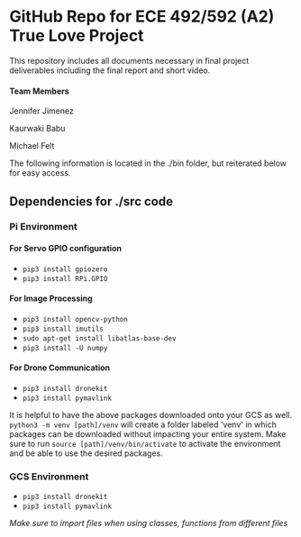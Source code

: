 # GitHub Repo for ECE 492/592 (A2) True Love Project

This repository includes all documents necessary in final project deliverables including the final report and short video. 

#### Team Members
Jennifer Jimenez

Kaurwaki Babu

Michael Felt 

The following information is located in the ./bin folder, but reiterated below for easy access. 

## Dependencies for ./src code

### Pi Environment
#### For Servo GPIO configuration
- `pip3 install gpiozero`
- `pip3 install RPi.GPIO`
  
#### For Image Processing 
- `pip3 install opencv-python`
- `pip3 install imutils`
- `sudo apt-get install libatlas-base-dev`
- `pip3 install -U numpy`

#### For Drone Communication 
- `pip3 install dronekit`
- `pip3 install pymavlink`

It is helpful to have the above packages downloaded onto your GCS as well. `python3 -m venv [path]/venv` will create a folder labeled 'venv' in which packages can be downloaded without impacting your entire system. 
Make sure to run `source [path]/venv/bin/activate` to activate the environment and be able to use the desired packages. 

### GCS Environment
- `pip3 install dronekit`
- `pip3 install pymavlink`

<i> Make sure to import files when using classes, functions from different files </i> 
